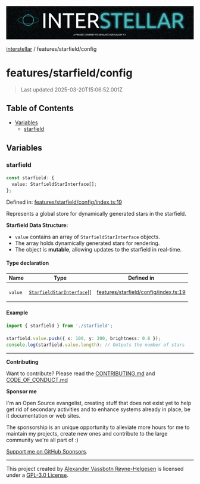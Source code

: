 <div><img alt="SPECCER logo" src="https://raw.githubusercontent.com/phun-ky/interstellar/main/public/interstellar-header.png" style="max-height:120px;"/></div>

[interstellar](../../README.md) / features/starfield/config

# features/starfield/config

> Last updated 2025-03-20T15:06:52.001Z

## Table of Contents

- [Variables](#variables)
  - [starfield](#starfield)

## Variables

### starfield

```ts
const starfield: {
  value: StarfieldStarInterface[];
};
```

Defined in:
[features/starfield/config/index.ts:19](https://github.com/phun-ky/interstellar/blob/main/src/features/starfield/config/index.ts#L19)

Represents a global store for dynamically generated stars in the starfield.

**Starfield Data Structure:**

- `value` contains an array of `StarfieldStarInterface` objects.
- The array holds dynamically generated stars for rendering.
- The object is **mutable**, allowing updates to the starfield in real-time.

#### Type declaration

<table>
<thead>
<tr>
<th>Name</th>
<th>Type</th>
<th>Defined in</th>
</tr>
</thead>
<tbody>
<tr>
<td>

<a id="value"></a> `value`

</td>
<td>

[`StarfieldStarInterface`](generate-star-field.md#starfieldstarinterface)\[]

</td>
<td>

[features/starfield/config/index.ts:19](https://github.com/phun-ky/interstellar/blob/main/src/features/starfield/config/index.ts#L19)

</td>
</tr>
</tbody>
</table>

#### Example

```ts
import { starfield } from './starfield';

starfield.value.push({ x: 100, y: 200, brightness: 0.8 });
console.log(starfield.value.length); // Outputs the number of stars
```

---

**Contributing**

Want to contribute? Please read the
[CONTRIBUTING.md](https://github.com/phun-ky/interstellar/blob/main/CONTRIBUTING.md)
and
[CODE_OF_CONDUCT.md](https://github.com/phun-ky/interstellar/blob/main/CODE_OF_CONDUCT.md)

**Sponsor me**

I'm an Open Source evangelist, creating stuff that does not exist yet to help
get rid of secondary activities and to enhance systems already in place, be it
documentation or web sites.

The sponsorship is an unique opportunity to alleviate more hours for me to
maintain my projects, create new ones and contribute to the large community
we're all part of :)

[Support me on GitHub Sponsors](https://github.com/sponsors/phun-ky).

---

This project created by [Alexander Vassbotn Røyne-Helgesen](http://phun-ky.net)
is licensed under a
[GPL-3.0 License](https://choosealicense.com/licenses/gpl-3.0/).
